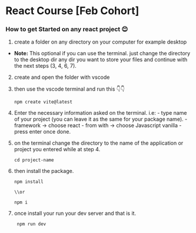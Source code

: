 # React Course [Feb Cohort]

### How to get Started on any react project 😊

1. create a folder on any directory on your computer for example desktop

- **Note:** This optional if you can use the terminal. just change the directory to the desktop dir any dir you want to store your files and continue with the next steps (3, 4, 6, 7).

2. create and open the folder with vscode
3. then use the vscode terminal and run this 👇👇

   ```
   npm create vite@latest
   ```

4. Enter the necessary information asked on the terminal.
   i.e: - type name of your project (you can leave it as the same for your package name). - framework -> choose react - from with -> choose Javascript vanilla - press enter once done.

5. on the terminal change the directory to the name of the application or project you entered while at step 4.
   ```
   cd project-name
   ```
6. then install the package.

   ```
   npm install

   \\or

   npm i
   ```

7. once install your run your dev server and that is it.
   ```
    npm run dev
   ```
